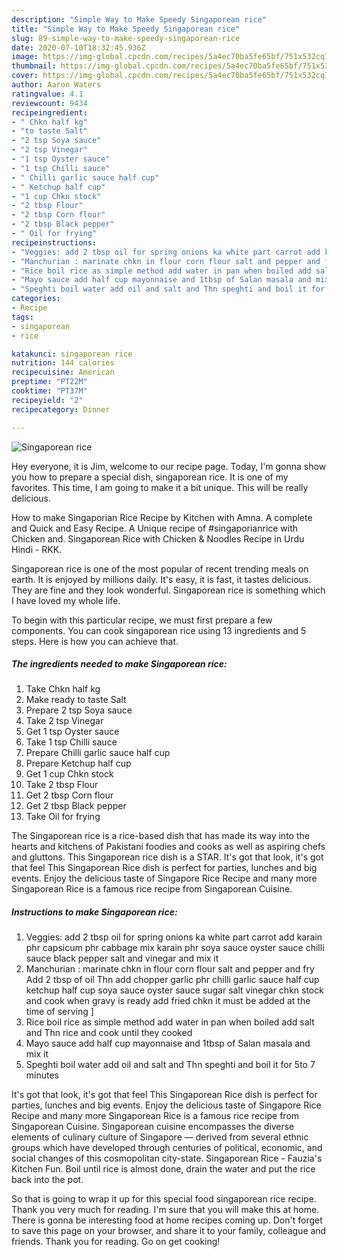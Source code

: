 ```yaml
---
description: "Simple Way to Make Speedy Singaporean rice"
title: "Simple Way to Make Speedy Singaporean rice"
slug: 89-simple-way-to-make-speedy-singaporean-rice
date: 2020-07-10T18:32:45.936Z
image: https://img-global.cpcdn.com/recipes/5a4ec70ba5fe65bf/751x532cq70/singaporean-rice-recipe-main-photo.jpg
thumbnail: https://img-global.cpcdn.com/recipes/5a4ec70ba5fe65bf/751x532cq70/singaporean-rice-recipe-main-photo.jpg
cover: https://img-global.cpcdn.com/recipes/5a4ec70ba5fe65bf/751x532cq70/singaporean-rice-recipe-main-photo.jpg
author: Aaron Waters
ratingvalue: 4.1
reviewcount: 9434
recipeingredient:
- " Chkn half kg"
- "to taste Salt"
- "2 tsp Soya sauce"
- "2 tsp Vinegar"
- "1 tsp Oyster sauce"
- "1 tsp Chilli sauce"
- " Chilli garlic sauce half cup"
- " Ketchup half cup"
- "1 cup Chkn stock"
- "2 tbsp Flour"
- "2 tbsp Corn flour"
- "2 tbsp Black pepper"
- " Oil for frying"
recipeinstructions:
- "Veggies: add 2 tbsp oil for spring onions ka white part carrot add karain phr capsicum phr cabbage mix karain phr soya sauce oyster sauce chilli sauce black pepper salt and vinegar and mix it"
- "Manchurian : marinate chkn in flour corn flour salt and pepper and fry Add 2 tbsp of oil Thn add chopper garlic phr chilli garlic sauce half cup ketchup half cup soya sauce oyster sauce sugar salt vinegar chkn stock and cook when gravy is ready add fried chkn it must be added at the time of serving ]"
- "Rice boil rice as simple method add water in pan when boiled add salt and Thn rice and cook until they cooked"
- "Mayo sauce add half cup mayonnaise and 1tbsp of Salan masala and mix it"
- "Speghti boil water add oil and salt and Thn speghti and boil it for 5to 7 minutes"
categories:
- Recipe
tags:
- singaporean
- rice

katakunci: singaporean rice 
nutrition: 144 calories
recipecuisine: American
preptime: "PT22M"
cooktime: "PT37M"
recipeyield: "2"
recipecategory: Dinner

---
```



![Singaporean rice](https://img-global.cpcdn.com/recipes/5a4ec70ba5fe65bf/751x532cq70/singaporean-rice-recipe-main-photo.jpg)

Hey everyone, it is Jim, welcome to our recipe page. Today, I'm gonna show you how to prepare a special dish, singaporean rice. It is one of my favorites. This time, I am going to make it a bit unique. This will be really delicious.

How to make Singaporian Rice Recipe by Kitchen with Amna. A complete and Quick and Easy Recipe. A Unique recipe of #singaporianrice with Chicken and. Singaporean Rice with Chicken &amp; Noodles Recipe in Urdu Hindi - RKK.

Singaporean rice is one of the most popular of recent trending meals on earth. It is enjoyed by millions daily. It's easy, it is fast, it tastes delicious. They are fine and they look wonderful. Singaporean rice is something which I have loved my whole life.


To begin with this particular recipe, we must first prepare a few components. You can cook singaporean rice using 13 ingredients and 5 steps. Here is how you can achieve that.

<!--inarticleads1-->

##### The ingredients needed to make Singaporean rice:

1. Take  Chkn half kg
1. Make ready to taste Salt
1. Prepare 2 tsp Soya sauce
1. Take 2 tsp Vinegar
1. Get 1 tsp Oyster sauce
1. Take 1 tsp Chilli sauce
1. Prepare  Chilli garlic sauce half cup
1. Prepare  Ketchup half cup
1. Get 1 cup Chkn stock
1. Take 2 tbsp Flour
1. Get 2 tbsp Corn flour
1. Get 2 tbsp Black pepper
1. Take  Oil for frying


The Singaporean rice is a rice-based dish that has made its way into the hearts and kitchens of Pakistani foodies and cooks as well as aspiring chefs and gluttons. This Singaporean rice dish is a STAR. It&#39;s got that look, it&#39;s got that feel This Singaporean Rice dish is perfect for parties, lunches and big events. Enjoy the delicious taste of Singapore Rice Recipe and many more Singaporean Rice is a famous rice recipe from Singaporean Cuisine. 

<!--inarticleads2-->

##### Instructions to make Singaporean rice:

1. Veggies: add 2 tbsp oil for spring onions ka white part carrot add karain phr capsicum phr cabbage mix karain phr soya sauce oyster sauce chilli sauce black pepper salt and vinegar and mix it
1. Manchurian : marinate chkn in flour corn flour salt and pepper and fry Add 2 tbsp of oil Thn add chopper garlic phr chilli garlic sauce half cup ketchup half cup soya sauce oyster sauce sugar salt vinegar chkn stock and cook when gravy is ready add fried chkn it must be added at the time of serving ]
1. Rice boil rice as simple method add water in pan when boiled add salt and Thn rice and cook until they cooked
1. Mayo sauce add half cup mayonnaise and 1tbsp of Salan masala and mix it
1. Speghti boil water add oil and salt and Thn speghti and boil it for 5to 7 minutes


It&#39;s got that look, it&#39;s got that feel This Singaporean Rice dish is perfect for parties, lunches and big events. Enjoy the delicious taste of Singapore Rice Recipe and many more Singaporean Rice is a famous rice recipe from Singaporean Cuisine. Singaporean cuisine encompasses the diverse elements of culinary culture of Singapore — derived from several ethnic groups which have developed through centuries of political, economic, and social changes of this cosmopolitan city-state. Singaporean Rice - Fauzia&#39;s Kitchen Fun. Boil until rice is almost done, drain the water and put the rice back into the pot. 

So that is going to wrap it up for this special food singaporean rice recipe. Thank you very much for reading. I'm sure that you will make this at home. There is gonna be interesting food at home recipes coming up. Don't forget to save this page on your browser, and share it to your family, colleague and friends. Thank you for reading. Go on get cooking!

